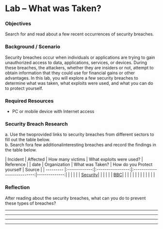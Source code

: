 # Lab – What was Taken?

### Objectives 
Search for and read about a few recent occurrences of security breaches.

### Background / Scenario
Security breaches occur when individuals or applications are trying to gain unauthorized access to data, 
applications, services, or devices. During these breaches, the attackers, whether they are insiders or not, 
attempt to obtain information that they could use for financial gains or other advantages. In this lab, you will 
explore a few security breaches to determine what was taken, what exploits were used, and what you can do to protect yourself.

### Required Resources
* PC or mobile device with Internet access

### Security Breach Research
a. Use the twoprovided links to security breaches from different sectors to fill out the table below.                                                             
b. Search fora few additionalinteresting breaches and record the findings in the table below.                                                                       

| Incident  |   Affected    | How many victims  |  What exploits were used?   |  Reference    |
|   date    | Organization  | What was Taken?   | How do you Protect yourself |    Source     |
| --------- |:-------------:|:-----------------:|:---------------------------:|--------------:|
|           |               |                   |                             |     [Security](https://www.securityweek.com/neiman-marcus-says-hackers-breached-customer-accounts)|
|           |               |                   |                             |          [BBC](https://www.bbc.co.uk/news/technology-35420306)|
|           |               |                   |                             |               |
|           |               |                   |                             |               |


### Reflection
After reading about the security breaches, what can you do to prevent these types of breaches?
________________________________________________________________________________________________                                                                        

________________________________________________________________________________________________                                                                

________________________________________________________________________________________________                                                            

________________________________________________________________________________________________                                                                             